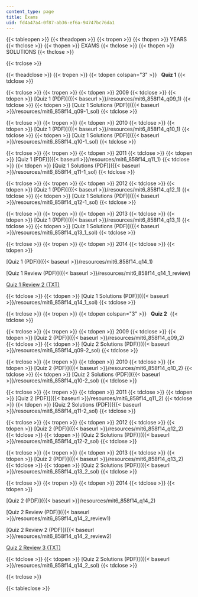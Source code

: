 ```yaml
---
content_type: page
title: Exams
uid: fd4a47a4-0f87-ab36-ef6a-94747bc76da1
---
```


{{< tableopen >}}
{{< theadopen >}}
{{< tropen >}}
{{< thopen >}}
YEARS
{{< thclose >}}
{{< thopen >}}
EXAMS
{{< thclose >}}
{{< thopen >}}
SOLUTIONS
{{< thclose >}}

{{< trclose >}}

{{< theadclose >}}
{{< tropen >}}
{{< tdopen colspan="3" >}}
  **Quiz 1** 
{{< tdclose >}}

{{< trclose >}}
{{< tropen >}}
{{< tdopen >}}
2009
{{< tdclose >}}
{{< tdopen >}}
[Quiz 1 (PDF)]({{< baseurl >}}/resources/mit6_858f14_q09_1)
{{< tdclose >}}
{{< tdopen >}}
[Quiz 1 Solutions (PDF)]({{< baseurl >}}/resources/mit6_858f14_q09-1_sol)
{{< tdclose >}}

{{< trclose >}}
{{< tropen >}}
{{< tdopen >}}
2010
{{< tdclose >}}
{{< tdopen >}}
[Quiz 1 (PDF)]({{< baseurl >}}/resources/mit6_858f14_q10_1)
{{< tdclose >}}
{{< tdopen >}}
[Quiz 1 Solutions (PDF)]({{< baseurl >}}/resources/mit6_858f14_q10-1_sol)
{{< tdclose >}}

{{< trclose >}}
{{< tropen >}}
{{< tdopen >}}
2011
{{< tdclose >}}
{{< tdopen >}}
[Quiz 1 (PDF)]({{< baseurl >}}/resources/mit6_858f14_q11_1)
{{< tdclose >}}
{{< tdopen >}}
[Quiz 1 Solutions (PDF)]({{< baseurl >}}/resources/mit6_858f14_q11-1_sol)
{{< tdclose >}}

{{< trclose >}}
{{< tropen >}}
{{< tdopen >}}
2012
{{< tdclose >}}
{{< tdopen >}}
[Quiz 1 (PDF)]({{< baseurl >}}/resources/mit6_858f14_q12_1)
{{< tdclose >}}
{{< tdopen >}}
[Quiz 1 Solutions (PDF)]({{< baseurl >}}/resources/mit6_858f14_q12-1_sol)
{{< tdclose >}}

{{< trclose >}}
{{< tropen >}}
{{< tdopen >}}
2013
{{< tdclose >}}
{{< tdopen >}}
[Quiz 1 (PDF)]({{< baseurl >}}/resources/mit6_858f14_q13_1)
{{< tdclose >}}
{{< tdopen >}}
[Quiz 1 Solutions (PDF)]({{< baseurl >}}/resources/mit6_858f14_q13_1_sol)
{{< tdclose >}}

{{< trclose >}}
{{< tropen >}}
{{< tdopen >}}
2014
{{< tdclose >}}
{{< tdopen >}}


[Quiz 1 (PDF)]({{< baseurl >}}/resources/mit6_858f14_q14_1)

[Quiz 1 Review (PDF)]({{< baseurl >}}/resources/mit6_858f14_q14_1_review)

[Quiz 1 Review 2 (TXT)](./resolveuid/e94ce733d4105f8d320a9a149cab7e6e)


{{< tdclose >}}
{{< tdopen >}}
[Quiz 1 Solutions (PDF)]({{< baseurl >}}/resources/mit6_858f14_q14_1_sol)
{{< tdclose >}}

{{< trclose >}}
{{< tropen >}}
{{< tdopen colspan="3" >}}
  **Quiz 2** 
{{< tdclose >}}

{{< trclose >}}
{{< tropen >}}
{{< tdopen >}}
2009
{{< tdclose >}}
{{< tdopen >}}
[Quiz 2 (PDF)]({{< baseurl >}}/resources/mit6_858f14_q09_2)
{{< tdclose >}}
{{< tdopen >}}
[Quiz 2 Solutions (PDF)]({{< baseurl >}}/resources/mit6_858f14_q09-2_sol)
{{< tdclose >}}

{{< trclose >}}
{{< tropen >}}
{{< tdopen >}}
2010
{{< tdclose >}}
{{< tdopen >}}
[Quiz 2 (PDF)]({{< baseurl >}}/resources/mit6_858f14_q10_2)
{{< tdclose >}}
{{< tdopen >}}
[Quiz 2 Solutions (PDF)]({{< baseurl >}}/resources/mit6_858f14_q10-2_sol)
{{< tdclose >}}

{{< trclose >}}
{{< tropen >}}
{{< tdopen >}}
2011
{{< tdclose >}}
{{< tdopen >}}
[Quiz 2 (PDF)]({{< baseurl >}}/resources/mit6_858f14_q11_2)
{{< tdclose >}}
{{< tdopen >}}
[Quiz 2 Solutions (PDF)]({{< baseurl >}}/resources/mit6_858f14_q11-2_sol)
{{< tdclose >}}

{{< trclose >}}
{{< tropen >}}
{{< tdopen >}}
2012
{{< tdclose >}}
{{< tdopen >}}
[Quiz 2 (PDF)]({{< baseurl >}}/resources/mit6_858f14_q12_2)
{{< tdclose >}}
{{< tdopen >}}
[Quiz 2 Solutions (PDF)]({{< baseurl >}}/resources/mit6_858f14_q12-2_sol)
{{< tdclose >}}

{{< trclose >}}
{{< tropen >}}
{{< tdopen >}}
2013
{{< tdclose >}}
{{< tdopen >}}
[Quiz 2 (PDF)]({{< baseurl >}}/resources/mit6_858f14_q13_2)
{{< tdclose >}}
{{< tdopen >}}
[Quiz 2 Solutions (PDF)]({{< baseurl >}}/resources/mit6_858f14_q13_2_sol)
{{< tdclose >}}

{{< trclose >}}
{{< tropen >}}
{{< tdopen >}}
2014
{{< tdclose >}}
{{< tdopen >}}


[Quiz 2 (PDF)]({{< baseurl >}}/resources/mit6_858f14_q14_2)

[Quiz 2 Review (PDF)]({{< baseurl >}}/resources/mit6_858f14_q14_2_review1)

[Quiz 2 Review 2 (PDF)]({{< baseurl >}}/resources/mit6_858f14_q14_2_review2)

[Quiz 2 Review 3 (TXT)](./resolveuid/4258dab8d45859ba3a15047796aa8c28)


{{< tdclose >}}
{{< tdopen >}}
[Quiz 2 Solutions (PDF)]({{< baseurl >}}/resources/mit6_858f14_q14_2_sol)
{{< tdclose >}}

{{< trclose >}}

{{< tableclose >}}